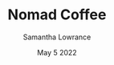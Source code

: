 ---
title: 'Nomad Coffee'
date: 'May 5 2022'
excerpt: 'Right now if you hurry to the Nomad Coffee website, you sign up to win a 3 month coffee subscription. Check it out!  Nomad Coffee boasts fresh, delicious coffee, roasted in Los Angeles, California.'
link: 'https://www.nomadcoffeeclub.com/'
cover_image: '/assets/home/desktop/image-hero-coffeepress.jpg'
category: 'subscription boxes'
author: 'Samantha Lowrance'
author_image: '/assets/home/desktop/image-hero-coffeepress.jpg'
---